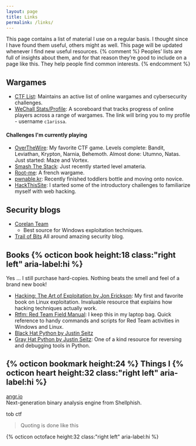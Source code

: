 ```yaml
---
layout: page
title: Links
permalink: /links/
---
```


This page contains a list of material I use on a regular basis.  I thought since I have found them useful, others might as well. This page will be updated whenever I find new useful resources.
{% comment %} Peoples’ lists are full of insights about them, and for that reason they’re good to include on a page like this. They help people find common interests. {% endcomment %}

## Wargames
* [CTF List](http://captf.com/practice-ctf/): Maintains an active list of online wargames and cybersecurity challenges.  
* [WeChall Stats/Profile](https://www.wechall.net/profile/c1arissa): A scoreboard that tracks progress of online players across a range of wargames.  The link will bring you to my profile - username `c1arissa`.

#### Challenges I'm currently playing
* [OverTheWire](http://overthewire.org/wargames/): My favorite CTF game.  Levels complete: Bandit, Leviathan, Krypton, Narnia, Behemoth.  Almost done: Utumno, Natas.  Just started: Maze and Vortex.  
* [Smash The Stack]():  Just recently started level amateria.
* [Root-me](): A french wargame.
* [pwnable.kr](): Recently finished toddlers bottle and moving onto novice.
* [HackThisSite](): I started some of the introductory challenges to familiarize myself with web hacking.


## Security blogs
- [Corelan Team](https://www.corelan.be/)     
    * Best source for Windows exploitation techniques.
- [Trail of Bits](https://blog.trailofbits.com/)  All around amazing security blog.

## Books {% octicon book height:18 class:"right left" aria-label:hi %}
Yes ... I still purchase hard-copies.  Nothing beats the smell and feel of a brand new book!

- [Hacking: The Art of Exploitation by Jon Erickson](https://nostarch.com/hacking2.htm):  My first and favorite book on Linux exploitation.  Invaluable resource that explains how hacking techniques actually work.
- [Rtfm: Red Team Field Manual](https://www.amazon.com/Rtfm-Red-Team-Field-Manual/dp/1494295504): I keep this in my laptop bag.  Quick reference to handy commands and scripts for Red Team activities in Windows and Linux.
- [Black Hat Python by Justin Seitz](https://nostarch.com/blackhatpython)
- [Gray Hat Python by Justin Seitz](https://nostarch.com/ghpython.htm): One of a kind resource for reversing and debugging tools in Python.

## {% octicon bookmark height:24 %} Things I {% octicon heart height:32 class:"right left" aria-label:hi %} <i class="icon icon-heart"></i>
[angr.io](http://angr.io/)    
Next-generation binary analysis engine from Shellphish.

tob ctf

> Quoting is done like this

{% octicon octoface height:32 class:"right left" aria-label:hi %}
